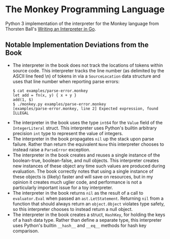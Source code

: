 # The Monkey Programming Language
Python 3 implementation of the interpreter for the Monkey language from Thorsten
Ball's [Writing an Interpreter in Go](https://interpreterbook.com/).

## Notable Implementation Deviations from the Book
+ The interpreter in the book does not track the locations of tokens within
source code. This interpreter tracks the line number (as delimited by the ASCII
line feed \n) of tokens in via a `SourceLocation` data structure and uses that
line number when reporting parse errors:
    ```
    $ cat examples/parse-error.monkey
    let add = fn(x, y) { x + y }
    add(1, $)
    $ ./monkey.py examples/parse-error.monkey
    [examples/parse-error.monkey, line 2] Expected expression, found ILLEGAL
    ```
+ The interpreter in the book uses the type `int64` for the `Value` field of the
`IntegerLiteral` struct. This interpreter uses Python's builtin arbitrary
precision `int` type to represent the value of integers.
+ The interpreter in the book propagates `nil` up the stack upon parse failure.
Rather than return the equivalent `None` this interpreter chooses to instead
raise a `ParseError` exception.
+ The interpreter in the book creates and reuses a single instance of the
boolean-true, boolean-false, and null objects. This interpreter creates new
instances of these object any time such values are produced during evaluation.
The book correctly notes that using a single instance of these objects is
(likely) faster and will save on resources, but in my opinion it creates much
uglier code, and performance is not a particularly important issue for a toy
interpreter.
+ The interpreter in the book returns `nil` as the result of a call to
`evaluator.Eval` when passed an `ast.LetStatement`. Returning `nil` from a
function that should always return an `object.Object` violates type safety, so
this interpreter chooses to instead return a null object.
+ The interpreter in the book creates a struct, `HashKey`, for holding the keys of
a hash data type. Rather than define a separate type, this interpreter uses
Python's builtin `__hash__` and `__eq__` methods for hash key comparison.
